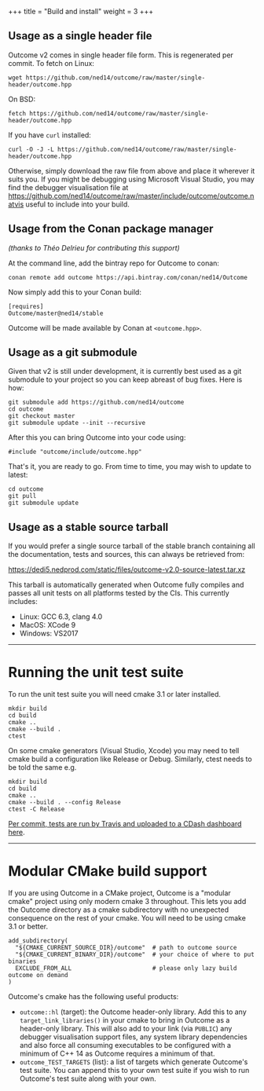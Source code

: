+++
title = "Build and install"
weight = 3
+++

## Usage as a single header file

Outcome v2 comes in single header file form. This is regenerated per commit. To fetch
on Linux:

```
wget https://github.com/ned14/outcome/raw/master/single-header/outcome.hpp
```

On BSD:

```
fetch https://github.com/ned14/outcome/raw/master/single-header/outcome.hpp
```

If you have `curl` installed:

```
curl -O -J -L https://github.com/ned14/outcome/raw/master/single-header/outcome.hpp
```

Otherwise, simply download the raw file from above and place it wherever it suits you.
If you might be debugging using Microsoft Visual Studio, you may find the debugger
visualisation file at https://github.com/ned14/outcome/raw/master/include/outcome/outcome.natvis
useful to include into your build.


## Usage from the Conan package manager

*(thanks to Théo Delrieu for contributing this support)*

At the command line, add the bintray repo for Outcome to conan:

```
conan remote add outcome https://api.bintray.com/conan/ned14/Outcome
```

Now simply add this to your Conan build:

```
[requires]
Outcome/master@ned14/stable
```

Outcome will be made available by Conan at `<outcome.hpp>`.


## Usage as a git submodule

Given that v2 is still under development, it is currently best used as a git
submodule to your project so you can keep abreast of bug fixes. Here is how:

```
git submodule add https://github.com/ned14/outcome
cd outcome
git checkout master
git submodule update --init --recursive
```

After this you can bring Outcome into your code using:

```
#include "outcome/include/outcome.hpp"
```

That's it, you are ready to go. From time to time, you may wish to update to
latest:

```
cd outcome
git pull
git submodule update
```

## Usage as a stable source tarball

If you would prefer a single source tarball of the stable branch containing
all the documentation, tests and sources, this can always be retrieved from:

https://dedi5.nedprod.com/static/files/outcome-v2.0-source-latest.tar.xz

This tarball is automatically generated when Outcome fully compiles and passes
all unit tests on all platforms tested by the CIs. This currently includes:

- Linux: GCC 6.3, clang 4.0
- MacOS: XCode 9
- Windows: VS2017

<hr>

# Running the unit test suite

To run the unit test suite you will need cmake 3.1 or later installed.

```
mkdir build
cd build
cmake ..
cmake --build .
ctest
```

On some cmake generators (Visual Studio, Xcode) you may need to tell cmake build a configuration
like Release or Debug. Similarly, ctest needs to be told the same e.g.

```
mkdir build
cd build
cmake ..
cmake --build . --config Release
ctest -C Release
```

[Per commit, tests are run by Travis and uploaded to a CDash dashboard here](http://my.cdash.org/index.php?project=Boost.Outcome).

<hr>

# Modular CMake build support

If you are using Outcome in a CMake project, Outcome is a "modular cmake" project
using only modern cmake 3 throughout. This lets you add the Outcome directory as a
cmake subdirectory with no unexpected consequence on the rest of your cmake. You will need
to be using cmake 3.1 or better.

```
add_subdirectory(
  "${CMAKE_CURRENT_SOURCE_DIR}/outcome"  # path to outcome source
  "${CMAKE_CURRENT_BINARY_DIR}/outcome"  # your choice of where to put binaries
  EXCLUDE_FROM_ALL                       # please only lazy build outcome on demand
)
```

Outcome's cmake has the following useful products:

- `outcome::hl` (target): the Outcome header-only library. Add this to any
`target_link_libraries()` in your cmake to bring in Outcome as a header-only library. This will also
add to your link (via `PUBLIC`) any debugger visualisation support files, any system library
dependencies and also force all consuming executables to be configured with a minimum
of C++ 14 as Outcome requires a minimum of that.
- `outcome_TEST_TARGETS` (list): a list of targets which generate Outcome's test
suite. You can append this to your own test suite if you wish to run Outcome's test
suite along with your own.
